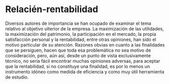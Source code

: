 # Relacién-rentabilidad
Diversos autores de importancia se han ocupado de examinar el tema relativo al objetivo ulterior de la empresa. La maximización de las utilidades, la maximización del patrimonio, la participación en el mercado, la propia satisfacción personal y la rentabilidad, entre otras opiniones, han sido el motivo particular de su atención. Razones obvias en cuanto a las finalidades que se persiguen, hacen que toda esa problemática no sea motivo de consideración, pero, aún así, desde un punto de vista exclusivamente técnico, no sería fácil encontrar muchas opiniones adversas, para aceptar que la rentabilidad, si no constituye una finalidad, es por lo menos un instrumento idóneo como medida de eficiencia y como muy útil herramienta de estudio.
